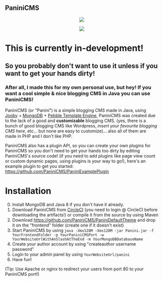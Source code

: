 PaniniCMS
-------------
<p align="center">
<img src="https://vignette3.wikia.nocookie.net/chowder/images/5/55/PaniniCookieChowder.png"></img>
<p align="center">
<a href="https://circleci.com/gh/PaniniCMS/Panini"><img src="https://circleci.com/gh/PaniniCMS/Panini.svg?style=shield"></img></a>
</p>
</p>

# This is currently in-development!

## So you probably don't want to use it unless if you want to get your hands dirty!

### After all, I made this for my own personal use, but hey! If you want a cool simple & nice blogging CMS in Java you can use PaniniCMS!

PaniniCMS (or "Panini") is a simple blogging CMS made in Java, using [Jooby](http://jooby.org/) + [MongoDB](https://www.mongodb.com/) + [Pebble Template Engine](http://www.mitchellbosecke.com/pebble/home), PaniniCMS was created due to the lack of a good and **customizable** blogging CMS. (yes, there is a bunch of good blogging CMS like Wordpress, *insert your favourite blogging CMS here*, etc... but none are easy to customize)... also all of them are made in PHP and I don't like PHP.

PaniniCMS also has a plugin API, so you can create your own plugins for PaniniCMS so you don't need to get your hands too dirty by editing PaniniCMS's source code! (if you need to add plugins like page view count or custom dynamic pages, using plugins is your way to go!), here's an example plugin to get you started: https://github.com/PaniniCMS/PaniniExamplePlugin

# Installation
0. Install MongoDB and Java 8 if you don't have it already.
1. Download PaniniCMS from [CircleCI](https://circleci.com/gh/PaniniCMS/Panini) (you need to login @ CircleCI before downloading the artifacts!) or compile it from the source by using Maven
2. Download https://github.com/PaniniCMS/PaniniDefaultTheme and drop it on the "frontend" folder (create one if it doesn't exist)
3. Start PaniniCMS by using `java -Xmx128M -Xms128M -jar Panini.jar -f YourFrontendFolder -p YourPaniniCMSPort -w YourWebsiteUrlWithAnSlashAtTheEnd -m YourMongoDBDatabaseName
`
4. Create your author account by using "createauthor username password"
5. Login to your admin panel by using `YourWebsiteUrl/panini`
6. Have fun!

(Tip: Use Apache or nginx to redirect your users from port 80 to your PaniniCMS port!)
